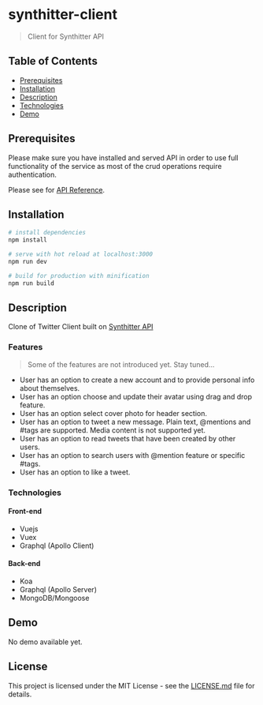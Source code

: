 # synthitter-client

> Client for Synthitter API

## Table of Contents

* [Prerequisites](#prerequisites)
* [Installation](#installation)
* [Description](#description)
* [Technologies](#technologies)
* [Demo](#demo)

## Prerequisites

Please make sure you have installed and served API in order to use full functionality of the service as most of the crud operations require authentication.

Please see for [API Reference](https://github.com/synthetiquely/synthitter).

## Installation

```bash
# install dependencies
npm install

# serve with hot reload at localhost:3000
npm run dev

# build for production with minification
npm run build
```

## Description

Clone of Twitter Client built on [Synthitter API](https://github.com/synthetiquely/synthitter)

### Features

> Some of the features are not introduced yet. Stay tuned...

* User has an option to create a new account and to provide personal info about themselves.
* User has an option choose and update their avatar using drag and drop feature.
* User has an option select cover photo for header section.
* User has an option to tweet a new message. Plain text, @mentions and #tags are supported. Media content is not supported yet.
* User has an option to read tweets that have been created by other users.
* User has an option to search users with @mention feature or specific #tags.
* User has an option to like a tweet.

### Technologies

#### Front-end

* Vuejs
* Vuex
* Graphql (Apollo Client)

#### Back-end

* Koa
* Graphql (Apollo Server)
* MongoDB/Mongoose

## Demo

No demo available yet.

## License

This project is licensed under the MIT License - see the [LICENSE.md](https://github.com/synthetiquely/synthitter-client/blob/master/LICENSE) file for details.
